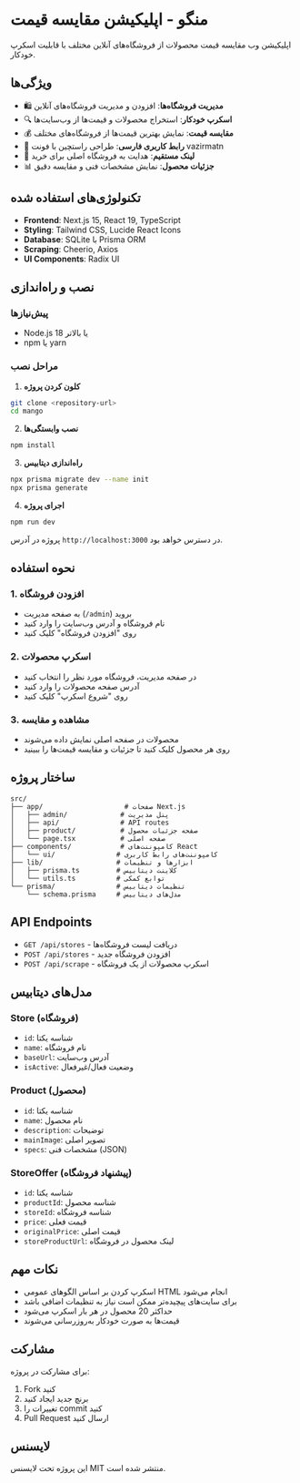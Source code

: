 # منگو - اپلیکیشن مقایسه قیمت

اپلیکیشن وب مقایسه قیمت محصولات از فروشگاه‌های آنلاین مختلف با قابلیت اسکرپ خودکار.

## ویژگی‌ها

- 🛍️ **مدیریت فروشگاه‌ها**: افزودن و مدیریت فروشگاه‌های آنلاین
- 🔍 **اسکرپ خودکار**: استخراج محصولات و قیمت‌ها از وب‌سایت‌ها
- 💰 **مقایسه قیمت**: نمایش بهترین قیمت‌ها از فروشگاه‌های مختلف
- 📱 **رابط کاربری فارسی**: طراحی راستچین با فونت vazirmatn
- 🔗 **لینک مستقیم**: هدایت به فروشگاه اصلی برای خرید
- 📊 **جزئیات محصول**: نمایش مشخصات فنی و مقایسه دقیق

## تکنولوژی‌های استفاده شده

- **Frontend**: Next.js 15, React 19, TypeScript
- **Styling**: Tailwind CSS, Lucide React Icons
- **Database**: SQLite با Prisma ORM
- **Scraping**: Cheerio, Axios
- **UI Components**: Radix UI

## نصب و راه‌اندازی

### پیش‌نیازها
- Node.js 18 یا بالاتر
- npm یا yarn

### مراحل نصب

1. **کلون کردن پروژه**
```bash
git clone <repository-url>
cd mango
```

2. **نصب وابستگی‌ها**
```bash
npm install
```

3. **راه‌اندازی دیتابیس**
```bash
npx prisma migrate dev --name init
npx prisma generate
```

4. **اجرای پروژه**
```bash
npm run dev
```

پروژه در آدرس `http://localhost:3000` در دسترس خواهد بود.

## نحوه استفاده

### 1. افزودن فروشگاه
- به صفحه مدیریت (`/admin`) بروید
- نام فروشگاه و آدرس وب‌سایت را وارد کنید
- روی "افزودن فروشگاه" کلیک کنید

### 2. اسکرپ محصولات
- در صفحه مدیریت، فروشگاه مورد نظر را انتخاب کنید
- آدرس صفحه محصولات را وارد کنید
- روی "شروع اسکرپ" کلیک کنید

### 3. مشاهده و مقایسه
- محصولات در صفحه اصلی نمایش داده می‌شوند
- روی هر محصول کلیک کنید تا جزئیات و مقایسه قیمت‌ها را ببینید

## ساختار پروژه

```
src/
├── app/                    # صفحات Next.js
│   ├── admin/             # پنل مدیریت
│   ├── api/               # API routes
│   ├── product/           # صفحه جزئیات محصول
│   └── page.tsx           # صفحه اصلی
├── components/            # کامپوننت‌های React
│   └── ui/               # کامپوننت‌های رابط کاربری
├── lib/                  # ابزارها و تنظیمات
│   ├── prisma.ts         # کلاینت دیتابیس
│   └── utils.ts          # توابع کمکی
└── prisma/               # تنظیمات دیتابیس
    └── schema.prisma     # مدل‌های دیتابیس
```

## API Endpoints

- `GET /api/stores` - دریافت لیست فروشگاه‌ها
- `POST /api/stores` - افزودن فروشگاه جدید
- `POST /api/scrape` - اسکرپ محصولات از یک فروشگاه

## مدل‌های دیتابیس

### Store (فروشگاه)
- `id`: شناسه یکتا
- `name`: نام فروشگاه
- `baseUrl`: آدرس وب‌سایت
- `isActive`: وضعیت فعال/غیرفعال

### Product (محصول)
- `id`: شناسه یکتا
- `name`: نام محصول
- `description`: توضیحات
- `mainImage`: تصویر اصلی
- `specs`: مشخصات فنی (JSON)

### StoreOffer (پیشنهاد فروشگاه)
- `id`: شناسه یکتا
- `productId`: شناسه محصول
- `storeId`: شناسه فروشگاه
- `price`: قیمت فعلی
- `originalPrice`: قیمت اصلی
- `storeProductUrl`: لینک محصول در فروشگاه

## نکات مهم

- اسکرپ کردن بر اساس الگوهای عمومی HTML انجام می‌شود
- برای سایت‌های پیچیده‌تر ممکن است نیاز به تنظیمات اضافی باشد
- حداکثر 20 محصول در هر بار اسکرپ می‌شود
- قیمت‌ها به صورت خودکار به‌روزرسانی می‌شوند

## مشارکت

برای مشارکت در پروژه:
1. Fork کنید
2. برنچ جدید ایجاد کنید
3. تغییرات را commit کنید
4. Pull Request ارسال کنید

## لایسنس

این پروژه تحت لایسنس MIT منتشر شده است. 